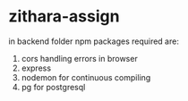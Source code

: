 # zithara-assign

in backend folder npm packages required are:
1. cors handling errors in browser
2. express
3. nodemon for continuous compiling
4. pg for postgresql

